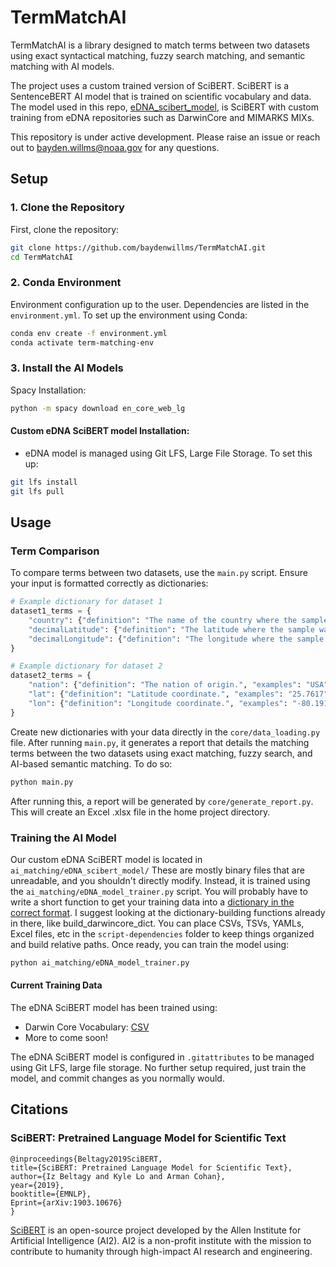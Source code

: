 # TermMatchAI

TermMatchAI is a library designed to match terms between two datasets using exact syntactical matching, fuzzy search matching, and semantic matching with AI models.

The project uses a custom trained version of SciBERT. SciBERT is a SentenceBERT AI model that is trained on scientific vocabulary and data. The model used in this repo, [eDNA_scibert_model](#Training-the-AI-Model), is SciBERT with custom training from eDNA repositories such as DarwinCore and MIMARKS MIXs.

This repository is under active development. Please raise an issue or reach out to bayden.willms@noaa.gov for any questions.

## Setup

### 1. Clone the Repository
First, clone the repository:
```bash
git clone https://github.com/baydenwillms/TermMatchAI.git
cd TermMatchAI
```

### 2. Conda Environment
Environment configuration up to the user. Dependencies are listed in the `environment.yml`. To set up the environment using Conda:

```bash
conda env create -f environment.yml
conda activate term-matching-env
```

### 3. Install the AI Models
Spacy Installation:
```bash
python -m spacy download en_core_web_lg
```
#### Custom eDNA SciBERT model Installation: 
- eDNA model is managed using Git LFS, Large File Storage. To set this up:
```bash
git lfs install
git lfs pull
```

## Usage

### Term Comparison
To compare terms between two datasets, use the `main.py` script. Ensure your input is formatted correctly as dictionaries: 
```python
# Example dictionary for dataset 1
dataset1_terms = {
    "country": {"definition": "The name of the country where the sample was collected.", "examples": "United States"},
    "decimalLatitude": {"definition": "The latitude where the sample was collected.", "examples": "25.7617"},
    "decimalLongitude": {"definition": "The longitude where the sample was collected.", "examples": "-80.1918"},
}

# Example dictionary for dataset 2
dataset2_terms = {
    "nation": {"definition": "The nation of origin.", "examples": "USA"},
    "lat": {"definition": "Latitude coordinate.", "examples": "25.7617"},
    "lon": {"definition": "Longitude coordinate.", "examples": "-80.1918"},
}
```
Create new dictionaries with your data directly in the `core/data_loading.py` file. After running `main.py`, it generates a report that details the matching terms between the two datasets using exact matching, fuzzy search, and AI-based semantic matching. To do so:
```bash
python main.py
```
After running this, a report will be generated by `core/generate_report.py`. This will create an Excel .xlsx file in the home project directory.

### Training the AI Model
Our custom eDNA SciBERT model is located in `ai_matching/eDNA_scibert_model/`
These are mostly binary files that are unreadable, and you shouldn't directly modify. Instead, it is trained using the `ai_matching/eDNA_model_trainer.py` script. You will probably have to write a short function to get your training data into a [dictionary in the correct format](#Term-comparison). I suggest looking at the dictionary-building functions already in there, like build_darwincore_dict. You can place CSVs, TSVs, YAMLs, Excel files, etc in the `script-dependencies` folder to keep things organized and build relative paths. Once ready, you can train the model using: 
```bash
python ai_matching/eDNA_model_trainer.py
```
#### Current Training Data
The eDNA SciBERT model has been trained using:
- Darwin Core Vocabulary: [CSV](https://github.com/tdwg/dwc/blob/master/vocabulary/term_versions.csv)
- More to come soon!

The eDNA SciBERT model is configured in `.gitattributes` to be managed using Git LFS, large file storage. No further setup required, just train the model, and commit changes as you normally would.

## Citations
### SciBERT: Pretrained Language Model for Scientific Text
```bibtext
@inproceedings{Beltagy2019SciBERT,
title={SciBERT: Pretrained Language Model for Scientific Text},
author={Iz Beltagy and Kyle Lo and Arman Cohan},
year={2019},
booktitle={EMNLP},
Eprint={arXiv:1903.10676}
}
```
[SciBERT](https://github.com/allenai/scibert) is an open-source project developed by the Allen Institute for Artificial Intelligence (AI2). AI2 is a non-profit institute with the mission to contribute to humanity through high-impact AI research and engineering.